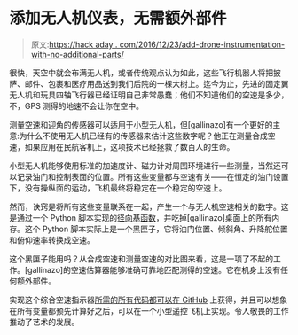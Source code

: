 # 添加无人机仪表，无需额外部件

> 原文:[https://hack aday . com/2016/12/23/add-drone-instrumentation-with-no-additional-parts/](https://hackaday.com/2016/12/23/adding-drone-instrumentation-with-no-additional-parts/)

很快，天空中就会布满无人机，或者传统观点认为如此，这些飞行机器人将把披萨、邮件、包裹和医疗用品送到我们后院的一棵大树上。迄今为止，先进的固定翼无人机和玩具四轴飞行器已经证明自己非常愚蠢；他们不知道他们的空速是多少，不，GPS 测得的地速不会让你在空中。

测量空速和迎角的传感器可以适用于小型无人机，但[gallinazo]有一个更好的主意:为什么不使用无人机已经有的传感器来估计这些数字呢？他正在测量合成空速，如果应用在民航客机上，这项技术已经拯救了数百人的生命。

小型无人机能够使用标准的加速度计、磁力计对周围环境进行一些测量，当然还可以记录油门和控制表面的位置。所有这些变量都与空速有关——在恒定的油门设置下，没有操纵面的运动，飞机最终将稳定在一个稳定的空速上。

然而，诀窍是将所有这些变量联系在一起，产生一个与无人机空速相关的数字。这是通过一个 Python 脚本实现的[径向基函数](https://en.wikipedia.org/wiki/Radial_basis_function)，并吃掉[gallinazo]桌面上的所有内存。这个 Python 脚本实际上是一个黑匣子，它将油门位置、倾斜角、升降舵位置和俯仰速率转换成空速。

这个黑匣子能用吗？从合成空速和测量空速的对比图来看，这是一项了不起的工作。[gallinazo]的空速估算器能够准确可靠地匹配测得的空速。它在机身上没有任何额外部件。

实现这个综合空速指示器[所需的所有代码都可以在 GitHub](https://github.com/AuraUAS/navigation/blob/master/scripts/synth_asi.py) 上获得，并且可以想象在所有变量都预先计算好之后，可以在一个小型遥控飞机上实现。令人敬畏的工作推动了艺术的发展。